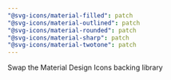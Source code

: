 ```yaml
---
"@svg-icons/material-filled": patch
"@svg-icons/material-outlined": patch
"@svg-icons/material-rounded": patch
"@svg-icons/material-sharp": patch
"@svg-icons/material-twotone": patch
---
```


Swap the Material Design Icons backing library
